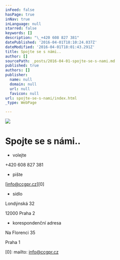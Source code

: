 ```yaml
---
inFeed: false
hasPage: true
inNav: true
inLanguage: null
starred: false
keywords: []
description: "\_+420 608 827 381"
datePublished: '2016-04-01T18:10:24.037Z'
dateModified: '2016-04-01T18:01:43.291Z'
title: Spojte se s námi..
author: []
sourcePath: _posts/2016-04-01-spojte-se-s-nami.md
published: true
authors: []
publisher:
  name: null
  domain: null
  url: null
  favicon: null
url: spojte-se-s-nami/index.html
_type: WebPage

---
```

![](https://the-grid-user-content.s3-us-west-2.amazonaws.com/5c997d11-5ca4-4719-958b-e848e574367a.jpg)

# Spojte se s námi..

* volejte

+420 608 827 381

* pište

[info@ccgpr.cz][0]

* sídlo

Londýnská 32

12000 Praha 2

* korespondenční adresa

Na Florenci 35

Praha 1

[0]: mailto: info@ccgpr.cz